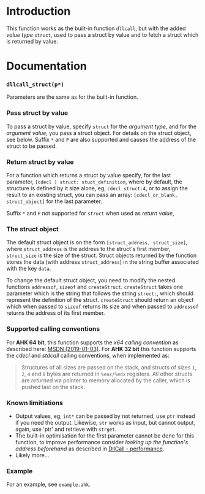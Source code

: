﻿# Introduction
	
This function works as the built-in function `dllcall`, but with the added _value type_ `struct`, used to pass a struct by value and to fetch a struct which is returned by value.
	
# Documentation

### `dllcall_struct(p*)`

Parameters are the same as for the built-in function.

### Pass struct by value

To pass a struct by value, specify `struct` for the _argument type_, and for the _argument value_, you pass a struct object. For details on the struct object, see below. Suffix `*` and `P` are also supported and causes the address of the struct to be passed.

### Return struct by value
	
For a function which returns a struct by value specify, for the last parameter, `[cdecl ] struct: stuct_definition`, where by default, the structure is defined by it size alone, eg,  `cdecl struct:4`,
or to assign the result to an existing struct, you can pass an array: `[cdecl_or_blank, struct_object]` for the last parameter.

Suffix `*` and `P`  not supported for `struct` when used as _return value_, 

### The struct object

The default struct object is on the form `[struct_address, struct_size]`, where `struct_address` is the address to the struct's first member, `struct_size` is the size of the struct.
Struct objects returned by the function stores the data (with address `struct_address`) in the string buffer associated with the key `data`.

To change the default struct object, you need to modify the nested functions `addressof`, `sizeof` and `createStruct`.  `createStruct` takes one parameter which is the string that follows the string `struct:`, which should represent the definition of the struct. `createStruct` should return an object which when passed to `sizeof` returns its size and when passed to `addressof` returns the address of its first member.

### Supported calling conventions

For __AHK 64 bit__, this function supports the _x64 calling convention_ as described here: [MSDN (2019-01-03)](https://docs.microsoft.com/en-us/cpp/build/x64-calling-convention?view=vs-2017). For __AHK 32 bit__ this function supports the _cdecl_ and _stdcall_ calling conventions, when implemented as:

 > Structures of all sizes are passed on the stack, and structs of sizes `1`, `2`, `4` and `8` bytes are returned in `%eax/%edx` registers. All other structs are _returned_ via pointer to memory allocated by the caller, which is pushed last on the stack.

### Known limitiations

* Output values, eg, `int*` can be passed by not returned, use `ptr` instead if you need the output. 
Likewise, `str` works as input, but cannot output, again, use 'ptr' and retrieve with `strget`.
* The built-in optimisation for the first parameter cannot be done for this function, to improve performance consider _looking up the function's address beforehand_ as described in [DllCall - performance](https://lexikos.github.io/v2/docs/commands/DllCall.htm#load).
* Likely more...

### Example

For an example, see `example.ahk`.